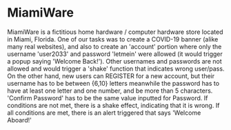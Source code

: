 # MiamiWare
MiamiWare is a fictitious home hardware / computer hardware store located in Miami, Florida. One of our tasks was to create a COVID-19 banner (alike many real websites), and also to create an 'account' portion where only the username 'user2033' and password 'letmein' were allowed (it would trigger a popup saying 'Welcome Back!'). Other usernames and passwords are not allowed and would trigger a 'shake' function that indicates wrong user/pass. On the other hand, new users can REGISTER for a new account, but their username has to be between {6,10} letters meanwhile the password has to have at least one letter and one number, and be more than 5 characters. 'Confirm Password' has to be the same value inputted for Password. If conditions are not met, there is a shake effect, indicating that it is wrong. If all conditions are met, there is an alert triggered that says 'Welcome Aboard!' 
